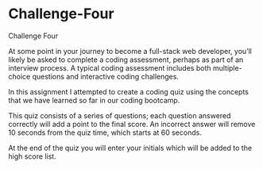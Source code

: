 # Challenge-Four
Challenge Four

At some point in your journey to become a full-stack web developer, you’ll likely be asked to complete a coding assessment, perhaps as part of an interview process. A typical coding assessment includes both multiple-choice questions and interactive coding challenges. 

In this assignment I attempted to create a coding quiz using the concepts that we have learned so far in our coding bootcamp.

This quiz consists of a series of questions; each question answered correctly will add a point to the final score. An incorrect answer will remove 10 seconds from the quiz time, which starts at 60 seconds. 

At the end of the quiz you will enter your initials which will be added to the high score list. 